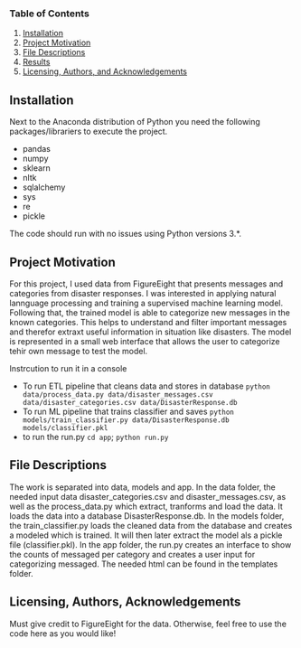 
### Table of Contents

1. [Installation](#installation)
2. [Project Motivation](#motivation)
3. [File Descriptions](#files)
4. [Results](#results)
5. [Licensing, Authors, and Acknowledgements](#licensing)

## Installation <a name="installation"></a>

Next to the Anaconda distribution of Python you need the following packages/librariers to execute the project.
- pandas
- numpy
- sklearn
- nltk
- sqlalchemy
- sys
- re
- pickle

The code should run with no issues using Python versions 3.*.

## Project Motivation<a name="motivation"></a>

For this project, I used data from FigureEight that presents messages and categories from disaster responses. I was interested in applying natural lannguage processing and training a supervised machine learning model. Following that, the trained model is able to categorize new messages in the known categories. This helps to understand and filter important messages and therefor extraxt useful information in situation like disasters. The model is represented in a small web interface that allows the user to categorize tehir own message to test the model.

Instrcution to run it in a console
- To run ETL pipeline that cleans data and stores in database
    `python data/process_data.py data/disaster_messages.csv data/disaster_categories.csv data/DisasterResponse.db`
- To run ML pipeline that trains classifier and saves
    `python models/train_classifier.py data/DisasterResponse.db models/classifier.pkl`
- to run the run.py
	`cd app`; `python run.py`

## File Descriptions <a name="files"></a>

The work is separated into data, models and app. 
In the data folder, the needed input data disaster_categories.csv and disaster_messages.csv, as well as the process_data.py which extract, tranforms and load the data. It loads the data into a database DisasterResponse.db.
In the models folder, the train_classifier.py loads the cleaned data from the database and creates a modeled which is trained. It will then later extract the model als a pickle file (classifier.pkl).
In the app folder, the run.py creates an interface to show the counts of messaged per category and creates a user input for categorizing messaged. The needed html can be found in the templates folder.


## Licensing, Authors, Acknowledgements<a name="licensing"></a>

Must give credit to FigureEight for the data. Otherwise, feel free to use the code here as you would like! 

